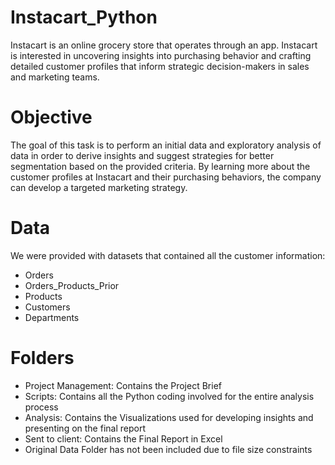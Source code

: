# Instacart_Python
Instacart is an online grocery store that operates through an app. Instacart is interested in uncovering insights into purchasing behavior and crafting detailed customer profiles that inform strategic decision-makers in sales and marketing teams. 

# Objective
The goal of this task is to perform an initial data and exploratory analysis of data in order to derive insights and suggest strategies for better segmentation based on the provided criteria. By learning more about the customer profiles at Instacart and their purchasing behaviors, the company can develop a targeted marketing strategy.

# Data
We were provided with datasets that contained all the customer information:

- Orders
- Orders_Products_Prior
- Products
- Customers
- Departments

# Folders
- Project Management: Contains the Project Brief
- Scripts: Contains all the Python coding involved for the entire analysis process
- Analysis: Contains the Visualizations used for developing insights and presenting on the final report
- Sent to client: Contains the Final Report in Excel
- Original Data Folder has not been included due to file size constraints
